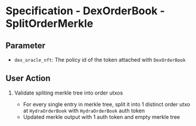 # Specification - DexOrderBook - SplitOrderMerkle

## Parameter

- `dex_oracle_nft`: The policy id of the token attached with `DexOrderBook`

## User Action

1. Validate spliting merkle tree into order utxos

   - For every single entry in merkle tree, split it into 1 distinct order utxo at `HydraOrderBook` with `HydraOrderBook` auth token
   - Updated merkle output with 1 auth token and empty merkle tree
